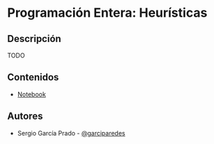 # Programación Entera: Heurísticas


## Descripción

TODO


## Contenidos

   * [Notebook](integer-programming-heuristics.ipynb)


## Autores
    
   * Sergio García Prado - [@garciparedes](http://garciparedes.me)
